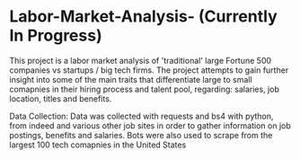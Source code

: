 # Labor-Market-Analysis- (Currently In Progress)
This project is a labor market analysis of 'traditional' large Fortune 500 companies vs startups / big tech firms. The project attempts to gain further insight into some of the main traits that differentiate large to small comapnies in their hiring process and talent pool, regarding: salaries, job location, titles and benefits.

Data Collection: Data was collected with requests and bs4 with python, from indeed and various other job sites in order to gather information on job postings, benefits and salaries. Bots were also used to scrape from the largest 100 tech comapnies in the United States
